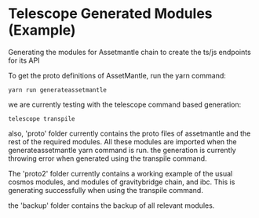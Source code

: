 # Telescope Generated Modules (Example)

Generating the modules for Assetmantle chain to create the ts/js endpoints for its API

To get the proto definitions of AssetMantle, run the yarn command:

    yarn run generateassetmantle

we are currently testing with the telescope command based generation:

    telescope transpile

also, 'proto' folder currently contains the proto files of assetmantle and the rest of the required modules. All these modules are imported when the generateassetmantle yarn command is run. the generation is currently throwing error when generated using the transpile command.

The 'proto2' folder currently contains a working example of the usual cosmos modules, and modules of gravitybridge chain, and ibc. This is generating successfully when using the transpile command.

the 'backup' folder contains the backup of all relevant modules.
